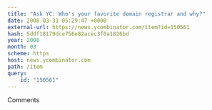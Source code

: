 ```yaml
---
title: "Ask YC: Who's your favorite domain registrar and why?"
date: 2008-03-31 05:29:47 +0000
external-url: https://news.ycombinator.com/item?id=150561
hash: 5ddf18179dce756e82acec3f0a1826bd
year: 2008
month: 03
scheme: https
host: news.ycombinator.com
path: /item
query:
    id: "150561"
---
```


Comments
